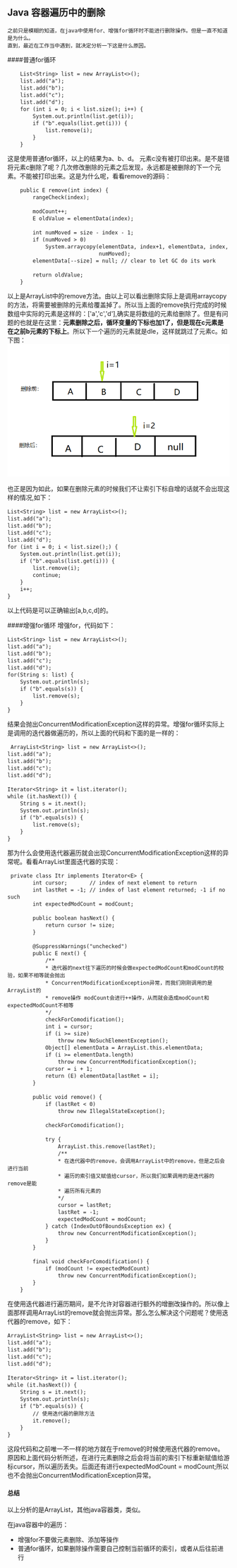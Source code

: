 ## Java 容器遍历中的删除

    之前只是模糊的知道，在java中使用for、增强for循环时不能进行删除操作。但是一直不知道是为什么。
    直到，最近在工作当中遇到，就决定分析一下这是什么原因。

####普通for循环
```
    List<String> list = new ArrayList<>();
    list.add("a");
    list.add("b");
    list.add("c");
    list.add("d");
    for (int i = 0; i < list.size(); i++) {
        System.out.println(list.get(i));
        if ("b".equals(list.get(i))) {
            list.remove(i);
        }
    }
```
这是使用普通for循环，以上的结果为a、b、d。 元素c没有被打印出来。是不是错将元素c删除了呢？几次修改删除的元素之后发现，永远都是被删除的下一个元素。不能被打印出来。这是为什么呢，看看remove的源码：
```
    public E remove(int index) {
        rangeCheck(index);

        modCount++;
        E oldValue = elementData(index);

        int numMoved = size - index - 1;
        if (numMoved > 0)
            System.arraycopy(elementData, index+1, elementData, index,
                             numMoved);
        elementData[--size] = null; // clear to let GC do its work

        return oldValue;
    }
```
以上是ArrayList中的remove方法。由以上可以看出删除实际上是调用arraycopy的方法，将需要被删除的元素给覆盖掉了。所以当上面的remove执行完成的时候数组中实际的元素是这样的：['a','c','d'],确实是将数组的元素给删除了。但是有问题的也就是在这里：**元素删除之后，循环变量的下标也加1了，但是现在c元素是在之前b元素的下标上**。所以下一个遍历的元素就是dle，这样就跳过了元素c。如下图：
![avatar](./images/java-delete-in-for.png)

也正是因为如此，如果在删除元素的时候我们不让索引下标自增的话就不会出现这样的情况,如下：
```
List<String> list = new ArrayList<>();
list.add("a");
list.add("b");
list.add("c");
list.add("d");
for (int i = 0; i < list.size();) {
    System.out.println(list.get(i));
    if ("b".equals(list.get(i))) {
        list.remove(i);
        continue;
    }
    i++;
}
```
以上代码是可以正确输出[a,b,c,d]的。

####增强for循环
增强for，代码如下：
```
List<String> list = new ArrayList<>();
list.add("a");
list.add("b");
list.add("c");
list.add("d");
for(String s: list) {
    System.out.println(s);
    if ("b".equals(s)) {
        list.remove(s);
    }
}
```
结果会抛出ConcurrentModificationException这样的异常。增强for循环实际上是调用的迭代器做遍历的，所以上面的代码和下面的是一样的：
```
 ArrayList<String> list = new ArrayList<>();
list.add("a");
list.add("b");
list.add("c");
list.add("d");

Iterator<String> it = list.iterator();
while (it.hasNext()) {
    String s = it.next();
    System.out.println(s);
    if ("b".equals(s)) {
        list.remove(s);
    }
}
```

那为什么会使用迭代器遍历就会出现ConcurrentModificationException这样的异常呢。看看ArrayList里面迭代器的实现：
```
 private class Itr implements Iterator<E> {
        int cursor;       // index of next element to return
        int lastRet = -1; // index of last element returned; -1 if no such
        int expectedModCount = modCount;

        public boolean hasNext() {
            return cursor != size;
        }

        @SuppressWarnings("unchecked")
        public E next() {
            /**
            * 迭代器的next往下遍历的时候会做expectedModCount和modCount的校验，如果不相等就会抛出
            * ConcurrentModificationException异常，而我们刚刚调用的是ArrayList的
            * remove操作 modCount会进行++操作，从而就会造成modCount和expectedModCount不相等
            */
            checkForComodification();
            int i = cursor;
            if (i >= size)
                throw new NoSuchElementException();
            Object[] elementData = ArrayList.this.elementData;
            if (i >= elementData.length)
                throw new ConcurrentModificationException();
            cursor = i + 1;
            return (E) elementData[lastRet = i];
        }

        public void remove() {
            if (lastRet < 0)
                throw new IllegalStateException();

            checkForComodification();

            try {
                ArrayList.this.remove(lastRet);
                /**
                * 在迭代器中的remove，会调用ArrayList中的remove，但是之后会进行当前
                * 遍历的索引值又赋值给cursor，所以我们如果调用的是迭代器的remove是能
                * 遍历所有元素的
                */
                cursor = lastRet;
                lastRet = -1;
                expectedModCount = modCount;
            } catch (IndexOutOfBoundsException ex) {
                throw new ConcurrentModificationException();
            }
        }

        final void checkForComodification() {
            if (modCount != expectedModCount)
                throw new ConcurrentModificationException();
        }
    }
```
在使用迭代器进行遍历期间，是不允许对容器进行额外的增删改操作的。所以像上面那样调用ArrayList的remove就会抛出异常。那么怎么解决这个问题呢？使用迭代器的remove，如下：
```
ArrayList<String> list = new ArrayList<>();
list.add("a");
list.add("b");
list.add("c");
list.add("d");

Iterator<String> it = list.iterator();
while (it.hasNext()) {
    String s = it.next();
    System.out.println(s);
    if ("b".equals(s)) {
        // 使用迭代器的删除方法
        it.remove();
    }
}
```
这段代码和之前唯一不一样的地方就在于remove的时候使用迭代器的remove。原因和上面代码分析所述，在进行元素删除之后会将当前的索引下标重新赋值给游标cursor，所以遍历丢失。后面还有进行expectedModCount = modCount;所以也不会抛出ConcurrentModificationException异常。

#### 总结
以上分析的是ArrayList，其他java容器类，类似。

在java容器中的遍历：
 - 增强for不要做元素删除、添加等操作
 - 普通for循环，如果删除操作需要自己控制当前循环的索引，或者从后往前进行